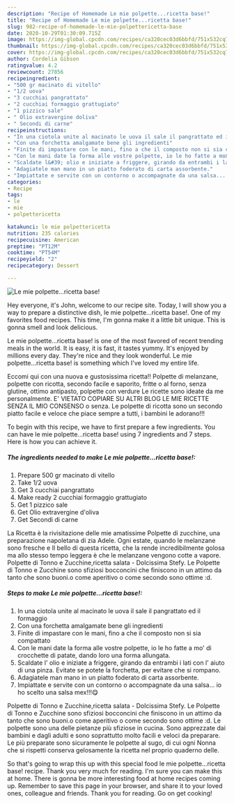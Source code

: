 ```yaml
---
description: "Recipe of Homemade Le mie polpette...ricetta base!"
title: "Recipe of Homemade Le mie polpette...ricetta base!"
slug: 982-recipe-of-homemade-le-mie-polpettericetta-base
date: 2020-10-29T01:30:09.715Z
image: https://img-global.cpcdn.com/recipes/ca320cec03d6bbfd/751x532cq70/le-mie-polpettericetta-base-recipe-main-photo.jpg
thumbnail: https://img-global.cpcdn.com/recipes/ca320cec03d6bbfd/751x532cq70/le-mie-polpettericetta-base-recipe-main-photo.jpg
cover: https://img-global.cpcdn.com/recipes/ca320cec03d6bbfd/751x532cq70/le-mie-polpettericetta-base-recipe-main-photo.jpg
author: Cordelia Gibson
ratingvalue: 4.2
reviewcount: 27856
recipeingredient:
- "500 gr macinato di vitello"
- "1/2 uova"
- "3 cucchiai pangrattato"
- "2 cucchiai formaggio grattugiato"
- "1 pizzico sale"
- " Olio extravergine doliva"
- " Secondi di carne"
recipeinstructions:
- "In una ciotola unite al macinato le uova il sale il pangrattato ed il formaggio"
- "Con una forchetta amalgamate bene gli ingredienti"
- "Finite di impastare con le mani, fino a che il composto non si sia compattato"
- "Con le mani date la forma alle vostre polpette, io le ho fatte a mo&#39; di crocchette di patate, dando loro una forma allungata."
- "Scaldate l&#39; olio e iniziate a friggere, girando da entrambi i lati con l&#39; aiuto di una pinza. Evitate se potete la forchetta, per evitare che si rompano."
- "Adagiatele man mano in un piatto foderato di carta assorbente."
- "Impiattate e servite con un contorno o accompagnate da una salsa... io ho scelto una salsa mex!!!😋"
categories:
- Recipe
tags:
- le
- mie
- polpettericetta

katakunci: le mie polpettericetta 
nutrition: 235 calories
recipecuisine: American
preptime: "PT12M"
cooktime: "PT54M"
recipeyield: "2"
recipecategory: Dessert

---
```



![Le mie polpette...ricetta base!](https://img-global.cpcdn.com/recipes/ca320cec03d6bbfd/751x532cq70/le-mie-polpettericetta-base-recipe-main-photo.jpg)

Hey everyone, it's John, welcome to our recipe site. Today, I will show you a way to prepare a distinctive dish, le mie polpette...ricetta base!. One of my favorites food recipes. This time, I'm gonna make it a little bit unique. This is gonna smell and look delicious.

Le mie polpette...ricetta base! is one of the most favored of recent trending meals in the world. It is easy, it is fast, it tastes yummy. It's enjoyed by millions every day. They're nice and they look wonderful. Le mie polpette...ricetta base! is something which I've loved my entire life.

Eccomi qui con una nuova e gustosissima ricetta!! Polpette di melanzane, polpette con ricotta, secondo facile e saporito, fritte o al forno, senza glutine, ottimo antipasto, polpette con verdure Le ricette sono ideate da me personalmente. E&#39; VIETATO COPIARE SU ALTRI BLOG LE MIE RICETTE SENZA IL MIO CONSENSO o senza. Le polpette di ricotta sono un secondo piatto facile e veloce che piace sempre a tutti, i bambini le adorano!!!


To begin with this recipe, we have to first prepare a few ingredients. You can have le mie polpette...ricetta base! using 7 ingredients and 7 steps. Here is how you can achieve it.

<!--inarticleads1-->

##### The ingredients needed to make Le mie polpette...ricetta base!:

1. Prepare 500 gr macinato di vitello
1. Take 1/2 uova
1. Get 3 cucchiai pangrattato
1. Make ready 2 cucchiai formaggio grattugiato
1. Get 1 pizzico sale
1. Get  Olio extravergine d&#39;oliva
1. Get  Secondi di carne


La Ricetta è la rivisitazione delle mie amatissime Polpette di zucchine, una preparazione napoletana di zia Adele. Ogni estate, quando le melanzane sono fresche e Il bello di questa ricetta, che la rende incredibilmente golosa ma allo stesso tempo leggera è che le melanzane vengono cotte a vapore. Polpette di Tonno e Zucchine,ricetta salata - Dolcissima Stefy. Le Polpette di Tonno e Zucchine sono sfiziosi bocconcini che finiscono in un attimo da tanto che sono buoni.o come aperitivo o come secondo sono ottime :d. 

<!--inarticleads2-->

##### Steps to make Le mie polpette...ricetta base!:

1. In una ciotola unite al macinato le uova il sale il pangrattato ed il formaggio
1. Con una forchetta amalgamate bene gli ingredienti
1. Finite di impastare con le mani, fino a che il composto non si sia compattato
1. Con le mani date la forma alle vostre polpette, io le ho fatte a mo&#39; di crocchette di patate, dando loro una forma allungata.
1. Scaldate l&#39; olio e iniziate a friggere, girando da entrambi i lati con l&#39; aiuto di una pinza. Evitate se potete la forchetta, per evitare che si rompano.
1. Adagiatele man mano in un piatto foderato di carta assorbente.
1. Impiattate e servite con un contorno o accompagnate da una salsa... io ho scelto una salsa mex!!!😋


Polpette di Tonno e Zucchine,ricetta salata - Dolcissima Stefy. Le Polpette di Tonno e Zucchine sono sfiziosi bocconcini che finiscono in un attimo da tanto che sono buoni.o come aperitivo o come secondo sono ottime :d. Le polpette sono una delle pietanze più sfiziose in cucina. Sono apprezzate dai bambini e dagli adulti e sono soprattutto molto facili e veloci da preparare. Le più preparate sono sicuramente le polpette al sugo, di cui ogni Nonna che si rispetti conserva gelosamente la ricetta nel proprio quaderno delle. 

So that's going to wrap this up with this special food le mie polpette...ricetta base! recipe. Thank you very much for reading. I'm sure you can make this at home. There is gonna be more interesting food at home recipes coming up. Remember to save this page in your browser, and share it to your loved ones, colleague and friends. Thank you for reading. Go on get cooking!
